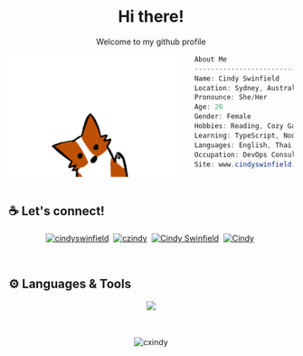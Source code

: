 <h1 align="center">Hi there!</h1>
<p align="center">Welcome to my github profile</p>

<img align="left" src="./images/cute-wave-small-fox.gif" width="300px"/>

```csharp
    About Me
    ------------------------------------------
    Name: Cindy Swinfield
    Location: Sydney, Australia
    Pronounce: She/Her
    Age: 26
    Gender: Female
    Hobbies: Reading, Cozy Gaming, Coding, Cooking
    Learning: TypeScript, Node.JS, Express, Python and a lot more lol
    Languages: English, Thai
    Occupation: DevOps Consultant
    Site: www.cindyswinfield.com
```
&nbsp;
## ☕ Let's connect!
<p align="center">
    <a href="https://linkedin.com/in/cindyswinfield"><img align="center" src="https://img.shields.io/badge/LinkedIn-0077B5?style=for-the-badge&logo=linkedin&logoColor=white" alt="cindyswinfield" /></a>&nbsp;
    <a href="https://instagram.com/czindy"><img align="center" src="https://img.shields.io/badge/Instagram-E4405F?style=for-the-badge&logo=instagram&logoColor=white" alt="czindy" /></a>&nbsp;
    <a href="https://www.facebook.com/cindyswinfield/"><img align="center" src="https://img.shields.io/badge/Facebook-1877F2?style=for-the-badge&logo=facebook&logoColor=white" alt="Cindy Swinfield" /></a>&nbsp;
    <a href="https://www.goodreads.com/user/show/174898599-cindy"><img align="center" src="https://img.shields.io/badge/Goodreads-372213?style=for-the-badge&logo=goodreads&logoColor=white" alt="Cindy" /></a>&nbsp;
</p>
<br>

## ⚙️ Languages & Tools
<p align="center">
  <a href="https://skillicons.dev">
    <img src="https://skillicons.dev/icons?i=html,css,sass,js,bootstrap,jquery,git,docker,ps,powershell,php,materialui,react,figma,azure,github,vscode,visualstudio&perline=9" />
  </a>
</p>
<br>
<p align="center"> <img src="https://komarev.com/ghpvc/?username=cxindy&label=Profile%20views&color=0e75b6&style=flat" alt="cxindy" /></p>
